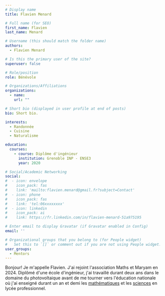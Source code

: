 ```yaml
---
# Display name
title: Flavien Menard

# Full name (for SEO)
first_name: Flavien
last_name: Menard

# Username (this should match the folder name)
authors:
  - Flavien Menard

# Is this the primary user of the site?
superuser: false

# Role/position
role: Bénévole

# Organizations/Affiliations
organizations:
  - name: 
    url: ""

# Short bio (displayed in user profile at end of posts)
bio: Short bio.

interests:
  - Randonnée
  - Cuisine
  - Naturalisme

education:
  courses:
    - course: Diplôme d'ingénieur
      institution: Grenoble INP - ENSE3
      year: 2020

# Social/Academic Networking
social:
#  - icon: envelope
#    icon_pack: fas
#    link: 'mailto:flavien.menard@gmail.fr?subject=Contact'
#  - icon: phone
#    icon_pack: fas
#    link: 'tel:06xxxxxxxx'
#  - icon: linkedin
#    icon_pack: ai
#    link: https://fr.linkedin.com/in/flavien-menard-51a975195

# Enter email to display Gravatar (if Gravatar enabled in Config)
email: ''

# Organizational groups that you belong to (for People widget)
#   Set this to `[]` or comment out if you are not using People widget.
user_groups:
  - Mentors
---
```


Bonjour! Je m'appelle Flavien. J'ai rejoint l'association Maths et Maryam en 2024. Diplômé d'une école d'ingénieur, j'ai travaillé durant deux ans dans le domaine du photovoltaique avant de me tourner vers l'éducation nationale où j'ai enseigné durant un an et demi les [mathématiques](https://www.mathsetmaryam.fr/c/maths/) et les [sciences](https://www.mathsetmaryam.fr/c/physique-chimie/) en lycée professionnel.
